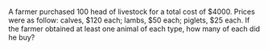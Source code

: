 A farmer purchased 100 head of livestock for a total cost of \$4000. Prices were as follow: calves, \$120 each; lambs, \$50 each; piglets, \$25 each. If the farmer obtained at least one animal of each type, how many of each did he buy?